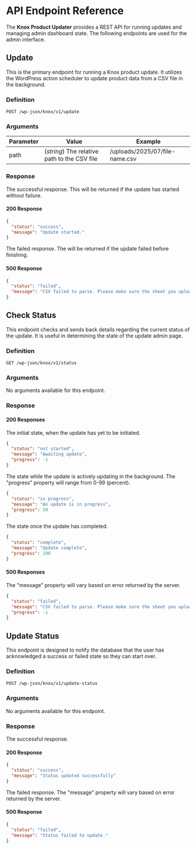 # API Endpoint Reference
The **Knox Product Updater** provides a REST API for running updates and managing admin dashboard state. The following endpoints are used for the admin interface.

## Update
This is the primary endpoint for running a Knox product update. It utilizes the WordPress action scheduler to update product data from a CSV file in the background.

### Definition
`POST /wp-json/knox/v1/update`

### Arguments
| Parameter | Value                                        | Example                        |
|-----------|----------------------------------------------|--------------------------------|
| path      | (*string*) The relative path to the CSV file | /uploads/2025/07/file-name.csv |

### Response
The successful response. This will be returned if the update has started without failure.
#### 200 Response
```json
{
  "status": "success",
  "message": "Update started."
}
```
The failed response. The will be returned if the update failed before finishing.
#### 500 Response
```json
{
  "status": "failed",
  "message": "CSV failed to parse. Please make sure the sheet you uploaded is formatted properly and try again."
}
```

## Check Status
This endpoint checks and sends back details regarding the current status of the update. It is useful in determining the state of the update admin page.

### Definition
`GET /wp-json/knox/v1/status`

### Arguments
No arguments available for this endpoint.

### Response
#### 200 Responses
The initial state, when the update has yet to be initiated.
```json
{
  "status": "not started",
  "message": "Awaiting update",
  "progress": -1
}
```
The state while the update is actively updating in the background. The "progress" property will range from 0-99 (percent).
```json
{
  "status": "in progress",
  "message": "An update is in progress",
  "progress": 50
}
```
The state once the update has completed.
```json
{
  "status": "complete",
  "message": "Update complete",
  "progress": 100
}
```
#### 500 Responses
The "message" property will vary based on error returned by the server.
```json
{
  "status": "failed",
  "message": "CSV failed to parse. Please make sure the sheet you uploaded is formatted properly and try again.",
  "progress": -1
}
```

## Update Status
This endpoint is designed to notify the database that the user has acknowledged a success or failed state so they can start over.

### Definition
`POST /wp-json/knox/v1/update-status`

### Arguments
No arguments available for this endpoint.

### Response
The successful response.
#### 200 Response
```json
{
  "status": "success",
  "message": "Status updated successfully"
}
```
The failed response. The "message" property will vary based on error returned by the server.
#### 500 Response
```json
{
  "status": "failed",
  "message": "Status failed to update."
}
```

